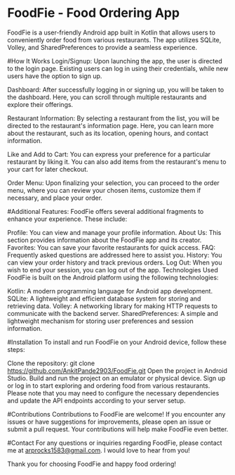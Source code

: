<h1>FoodFie - Food Ordering App</h1>
FoodFie is a user-friendly Android app built in Kotlin that allows users to conveniently order food from various restaurants. The app utilizes SQLite, Volley, and SharedPreferences to provide a seamless experience.

#How It Works
Login/Signup: Upon launching the app, the user is directed to the login page. Existing users can log in using their credentials, while new users have the option to sign up.

Dashboard: After successfully logging in or signing up, you will be taken to the dashboard. Here, you can scroll through multiple restaurants and explore their offerings.

Restaurant Information: By selecting a restaurant from the list, you will be directed to the restaurant's information page. Here, you can learn more about the restaurant, such as its location, opening hours, and contact information.

Like and Add to Cart: You can express your preference for a particular restaurant by liking it. You can also add items from the restaurant's menu to your cart for later checkout.

Order Menu: Upon finalizing your selection, you can proceed to the order menu, where you can review your chosen items, customize them if necessary, and place your order.

#Additional Features: 
FoodFie offers several additional fragments to enhance your experience. These include:

Profile: You can view and manage your profile information.
About Us: This section provides information about the FoodFie app and its creator.
Favorites: You can save your favorite restaurants for quick access.
FAQ: Frequently asked questions are addressed here to assist you.
History: You can view your order history and track previous orders.
Log Out: When you wish to end your session, you can log out of the app.
Technologies Used
FoodFie is built on the Android platform using the following technologies:

Kotlin: A modern programming language for Android app development.
SQLite: A lightweight and efficient database system for storing and retrieving data.
Volley: A networking library for making HTTP requests to communicate with the backend server.
SharedPreferences: A simple and lightweight mechanism for storing user preferences and session information.


#Installation
To install and run FoodFie on your Android device, follow these steps:

Clone the repository: git clone https://github.com/AnkitPande2903/FoodFie.git
Open the project in Android Studio.
Build and run the project on an emulator or physical device.
Sign up or log in to start exploring and ordering food from various restaurants.
Please note that you may need to configure the necessary dependencies and update the API endpoints according to your server setup.

#Contributions
Contributions to FoodFie are welcome! If you encounter any issues or have suggestions for improvements, please open an issue or submit a pull request. Your contributions will help make FoodFie even better.

#Contact
For any questions or inquiries regarding FoodFie, please contact me at arprocks1583@gmail.com. I would love to hear from you!

Thank you for choosing FoodFie and happy food ordering!
